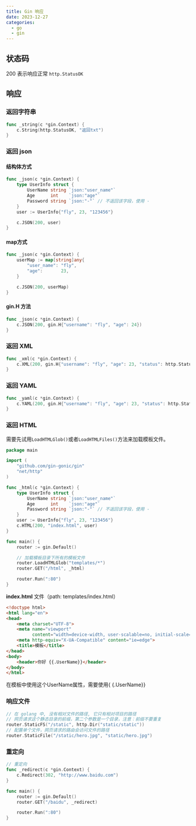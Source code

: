 ```yaml
---
title: Gin 响应
date: 2023-12-27
categories:
  - go
  - gin
---
```


## 状态码
200 表示响应正常 `http.StatusOK`

## 响应
### 返回字符串
```Go
func _string(c *gin.Context) {
	c.String(http.StatusOK, "返回txt")
}
```

### 返回 json
#### 结构体方式
```Go
func _json(c *gin.Context) {
	type UserInfo struct {
		UserName string `json:"user_name"`
		Age      int    `json:"age"`
		Password string `json:"-"` // 不返回该字段，使用 -
	}
	user := UserInfo{"fly", 23, "123456"}

	c.JSON(200, user)
}
```
#### map方式
```Go
func _json(c *gin.Context) {
	userMap := map[string]any{
		"user_name": "fly",
		"age":       23,
	}

	c.JSON(200, userMap)
}
```
#### gin.H 方法
```Go
func _json(c *gin.Context) {
	c.JSON(200, gin.H{"username": "fly", "age": 24})
}
```

### 返回 XML
```Go
func _xml(c *gin.Context) {
	c.XML(200, gin.H{"username": "fly", "age": 23, "status": http.StatusOK})
}
```

### 返回 YAML
```Go
func _yaml(c *gin.Context) {
	c.YAML(200, gin.H{"username": "fly", "age": 23, "status": http.StatusOK})
}
```

### 返回 HTML
需要先试用`LoadHTMLGlob()`或者`LoadHTMLFiles()`方法来加载模板文件。
```Go
package main

import (
	"github.com/gin-gonic/gin"
	"net/http"
)

func _html(c *gin.Context) {
	type UserInfo struct {
		UserName string `json:"user_name"`
		Age      int    `json:"age"`
		Password string `json:"-"` // 不返回该字段，使用 -
	}
	user := UserInfo{"fly", 23, "123456"}
	c.HTML(200, "index.html", user)
}

func main() {
	router := gin.Default()

	// 加载模板目录下所有的模板文件
	router.LoadHTMLGlob("templates/*")
	router.GET("/html", _html)

	router.Run(":80")
}

```

**index.html** 文件（path: templates/index.html）
```html
<!doctype html>
<html lang="en">
<head>
    <meta charset="UTF-8">
    <meta name="viewport"
          content="width=device-width, user-scalable=no, initial-scale=1.0, maximum-scale=1.0, minimum-scale=1.0">
    <meta http-equiv="X-UA-Compatible" content="ie=edge">
    <title>模板</title>
</head>
<body>
    <header>你好 {{.UserName}}</header>
</body>
</html>
```
在模板中使用这个UserName属性，需要使用{ {.UserName}}

### 响应文件
```Go
// 在 golang 中, 没有相对文件的路径, 它只有相对项目的路径
// 网页请求这个静态目录的前缀，第二个参数是一个目录，注意：前缀不要重复
router.StaticFS("/static", http.Dir("static/static"))
// 配置单个文件，网页请求的路由会访问文件的路径
router.StaticFile("/static/hero.jpg", "static/hero.jpg")
```

### 重定向
```Go
// 重定向
func _redirect(c *gin.Context) {
	c.Redirect(302, "http://www.baidu.com")
}

func main() {
	router := gin.Default()
	router.GET("/baidu", _redirect)

	router.Run(":80")
}
```